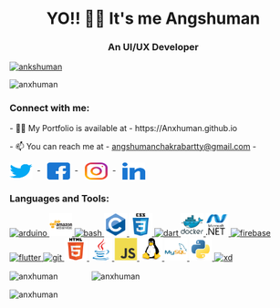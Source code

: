    
<h1 align="center"> YO!! 🤟🤟 It's me Angshuman</h1>    
<h3 align="center">An UI/UX Developer </h3>  
  
<p align="left"> <a href="https://twitter.com/ankshuman" target="blank"><img src="https://img.shields.io/twitter/follow/ankshuman?logo=twitter&style=for-the-badge" alt="ankshuman" /></a></p> 
<p align="left"><img src="https://komarev.com/ghpvc/?username=anxhuman&label=Profile%20views&color=0e75b6&style=flat" alt="anxhuman"/></p>
<h3 align="left">Connect with me:</h3>
- 👨‍💻 My Portfolio is available at - https://Anxhuman.github.io
<p></p>
- 📫 You can reach me at - <a href = "mailto:angshumanchakrabartty@gmail.com">angshumanchakrabartty@gmail.com</a>
-  
<p></p> 
<p align="left">
<a href="https://twitter.com/ankshuman" target="blank"><img align="center" src="https://github.com/Anxhuman/New_Website_Design/blob/master/social-icons/twitter.svg" alt="ankshuman" height="30" width="40" /></a> &nbsp;- &nbsp;
<a href="https://www.facebook.com/angshuman.chakrabartty" target="blank"><img align="center" src="https://github.com/Anxhuman/New_Website_Design/blob/master/social-icons/facebook.svg" alt="anshuman" height="30" width="40" /></a> &nbsp;- &nbsp;
  <a href="https://www.instagram.com/ansxhu" target="blank"><img align="center" src="https://github.com/Anxhuman/New_Website_Design/blob/master/social-icons/instagram.svg" alt="anshuman" height="30" width="40" /></a> &nbsp;- &nbsp;
    <a href="https://www.linkedin.com/in/angshuman-chakrabartty-47536462" target="blank"><img align="center" src="https://github.com/Anxhuman/New_Website_Design/blob/master/social-icons/linked-in-alt.svg" alt="anshuman" height="30" width="40" /></a>
   
</p>

<h3 align="left">Languages and Tools:</h3> 
<p align="left"> <a href="https://www.arduino.cc/" target="_blank"> <img src="https://cdn.worldvectorlogo.com/logos/arduino-1.svg" alt="arduino" width="40" height="40"/> </a> <a href="https://aws.amazon.com" target="_blank"> <img src="https://raw.githubusercontent.com/devicons/devicon/master/icons/amazonwebservices/amazonwebservices-original-wordmark.svg" alt="aws" width="40" height="40"/> </a> <a href="https://www.gnu.org/software/bash/" target="_blank"> <img src="https://www.vectorlogo.zone/logos/gnu_bash/gnu_bash-icon.svg" alt="bash" width="40" height="40"/> </a> <a href="https://www.cprogramming.com/" target="_blank"> <img src="https://raw.githubusercontent.com/devicons/devicon/master/icons/c/c-original.svg" alt="c" width="40" height="40"/> </a> <a href="https://www.w3schools.com/css/" target="_blank"> <img src="https://raw.githubusercontent.com/devicons/devicon/master/icons/css3/css3-original-wordmark.svg" alt="css3" width="40" height="40"/> </a> <a href="https://dart.dev" target="_blank"> <img src="https://www.vectorlogo.zone/logos/dartlang/dartlang-icon.svg" alt="dart" width="40" height="40"/> </a><a href="https://www.docker.com/" target="_blank"> <img src="https://raw.githubusercontent.com/devicons/devicon/master/icons/docker/docker-original-wordmark.svg" alt="docker" width="40" height="40"/> </a> <a href="https://dotnet.microsoft.com/" target="_blank"> <img src="https://raw.githubusercontent.com/devicons/devicon/master/icons/dot-net/dot-net-original-wordmark.svg" alt="dotnet" width="40" height="40"/> </a> <a href="https://firebase.google.com/" target="_blank"> <img src="https://www.vectorlogo.zone/logos/firebase/firebase-icon.svg" alt="firebase" width="40" height="40"/> </a> <a href="https://flutter.dev" target="_blank"> <img src="https://www.vectorlogo.zone/logos/flutterio/flutterio-icon.svg" alt="flutter" width="40" height="40"/> </a> <a href="https://git-scm.com/" target="_blank"> <img src="https://www.vectorlogo.zone/logos/git-scm/git-scm-icon.svg" alt="git" width="40" height="40"/> </a> <a href="https://www.w3.org/html/" target="_blank"> <img src="https://raw.githubusercontent.com/devicons/devicon/master/icons/html5/html5-original-wordmark.svg" alt="html5" width="40" height="40"/> </a><a href="https://www.java.com" target="_blank"> <img src="https://raw.githubusercontent.com/devicons/devicon/master/icons/java/java-original.svg" alt="java" width="40" height="40"/> </a> <a href="https://developer.mozilla.org/en-US/docs/Web/JavaScript" target="_blank"> <img src="https://raw.githubusercontent.com/devicons/devicon/master/icons/javascript/javascript-original.svg" alt="javascript" width="40" height="40"/> </a> <a href="https://www.linux.org/" target="_blank"> <img src="https://raw.githubusercontent.com/devicons/devicon/master/icons/linux/linux-original.svg" alt="linux" width="40" height="40"/> </a> <a href="https://www.mysql.com/" target="_blank"> <img src="https://raw.githubusercontent.com/devicons/devicon/master/icons/mysql/mysql-original-wordmark.svg" alt="mysql" width="40" height="40"/> </a><a href="https://www.python.org" target="_blank"> <img src="https://raw.githubusercontent.com/devicons/devicon/master/icons/python/python-original.svg" alt="python" width="40" height="40"/> </a> <a href="https://www.adobe.com/products/xd.html" target="_blank"> <img src="https://cdn.worldvectorlogo.com/logos/adobe-xd.svg" alt="xd" width="40" height="40"/> </a> </p>

 
<p><img align="center" src="https://github-readme-stats.vercel.app/api/top-langs?username=anxhuman&show_icons=true&locale=en&layout=compact" alt="anxhuman" > &nbsp;&nbsp;&nbsp;&nbsp;&nbsp;&nbsp;&nbsp;&nbsp;&nbsp;&nbsp;&nbsp;&nbsp;&nbsp;&nbsp;<img align="center" src="https://github-readme-stats.vercel.app/api?username=anxhuman&show_icons=true&locale=en" alt="anxhuman" /></p>                 
                  
<p><img align="center" src="https://github-readme-streak-stats.herokuapp.com/?user=anxhuman&" alt="anxhuman" /></p>

 
